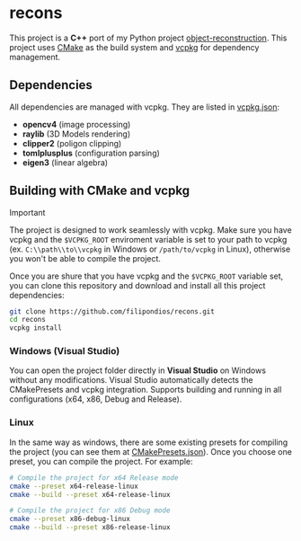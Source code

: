 # recons 

This project is a **C++** port of my Python project [object-reconstruction](https://github.com/filipondios/object-reconstruction). This project uses [CMake](https://github.com/Kitware/CMake) as  the build system and 
[vcpkg](https://github.com/microsoft/vcpkg) for dependency management.

## Dependencies

All dependencies are managed with vcpkg. They are listed in [vcpkg.json](vcpkg.json):

- **opencv4** (image processing)
- **raylib** (3D Models rendering)
- **clipper2** (poligon clipping)
- **tomlplusplus** (configuration parsing)
- **eigen3** (linear algebra)

## Building with CMake and vcpkg

> [!IMPORTANT]
> The project is designed to work seamlessly with vcpkg. Make sure you have vcpkg and the `$VCPKG_ROOT`
> enviroment variable is set to your path to vcpkg (ex. `C:\\path\\to\\vcpkg` in Windows or `/path/to/vcpkg` in Linux),
> otherwise you won't be able to compile the project.

Once you are shure that you have vcpkg and the `$VCPKG_ROOT` variable set, you can clone this repository and
download and install all this project dependencies:

```sh
git clone https://github.com/filipondios/recons.git
cd recons
vcpkg install
```

### Windows (Visual Studio)

You can open the project folder directly in **Visual Studio** on Windows without any modifications.
Visual Studio automatically detects the CMakePresets and vcpkg integration. Supports building and running 
in all configurations (x64, x86, Debug and Release).

### Linux

In the same way as windows, there are some existing presets for compiling the project (you can see them at 
[CMakePresets.json](CMakePresets.json)). Once you choose one 
preset, you can compile the project. For example:

```sh
# Compile the project for x64 Release mode
cmake --preset x64-release-linux
cmake --build --preset x64-release-linux

# Compile the project for x86 Debug mode
cmake --preset x86-debug-linux
cmake --build --preset x86-release-linux
```

